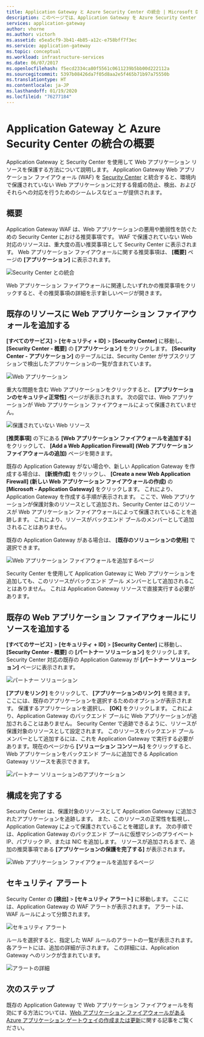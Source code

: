 ```yaml
---
title: Application Gateway と Azure Security Center の統合 | Microsoft Docs
description: このページでは、Application Gateway を Azure Security Center に統合する方法に関する情報を示します。
services: application-gateway
author: vhorne
ms.author: victorh
ms.assetid: e5ea5cf9-3b41-4b85-a12c-e758bff7f3ec
ms.service: application-gateway
ms.topic: conceptual
ms.workload: infrastructure-services
ms.date: 06/07/2017
ms.openlocfilehash: f5ecd2334ca80f5561c0611239b5bb00d222112a
ms.sourcegitcommit: 5397b08426da7f05d8aa2e5f465b71b97a75550b
ms.translationtype: HT
ms.contentlocale: ja-JP
ms.lasthandoff: 01/19/2020
ms.locfileid: "76277184"
---
```

# <a name="overview-of-integration-between-application-gateway-and-azure-security-center"></a>Application Gateway と Azure Security Center の統合の概要

Application Gateway と Security Center を使用して Web アプリケーション リソースを保護する方法について説明します。 Application Gateway Web アプリケーション ファイアウォール (WAF) を [Security Center](../security-center/security-center-intro.md) と統合すると、環境内で保護されていない Web アプリケーションに対する脅威の防止、検出、およびそれらへの対応を行うためのシームレスなビューが提供されます。

## <a name="overview"></a>概要

Application Gateway WAF は、Web アプリケーションの悪用や脆弱性を防ぐための Security Center における推奨事項です。 WAF で保護されていない Web 対応のリソースは、重大度の高い推奨事項として Security Center に表示されます。 Web アプリケーション ファイアウォールに関する推奨事項は、 **[概要]** ページの **[アプリケーション]** に表示されます。

![Security Center との統合][1]

Web アプリケーション ファイアウォールに関連したいずれかの推奨事項をクリックすると、その推奨事項の詳細を示す新しいページが開きます。

## <a name="add-a-web-application-firewall-to-an-existing-resource"></a>既存のリソースに Web アプリケーション ファイアウォールを追加する

**[すべてのサービス]**  >  **[セキュリティ + ID]**  >  **[Security Center]** に移動し、 **[Security Center - 概要]** の **[アプリケーション]** をクリックします。 **[Security Center - アプリケーション]** のテーブルには、Security Center がサブスクリプションで検出したアプリケーションの一覧が含まれています。

![Web アプリケーション][3]

重大な問題を含む Web アプリケーションをクリックすると、 **[アプリケーションのセキュリティ正常性]** ページが表示されます。 次の図では、Web アプリケーションが Web アプリケーション ファイアウォールによって保護されていません。 

![保護されていない Web リソース][2]

**[推奨事項]** の下にある **[Web アプリケーション ファイアウォールを追加する]** をクリックして、 **[Add a Web Application Firewall] (Web アプリケーション ファイアウォールの追加)** ページを開きます。

既存の Application Gateway がない場合や、新しい Application Gateway を作成する場合は、 **[新規作成]** をクリックし、 **[Create a new Web Application Firewall] (新しい Web アプリケーション ファイアウォールの作成)** の **[Microsoft - Application Gateway]** をクリックします。 これにより、Application Gateway を作成する手順が表示されます。 ここで、Web アプリケーションが保護対象のリソースとして追加され、Security Center はこのリソースが Web アプリケーション ファイアウォールによって保護されていることを追跡します。 これにより、リソースがバックエンド プールのメンバーとして追加されることはありません。

既存の Application Gateway がある場合は、 **[既存のソリューションの使用]** で選択できます。

![Web アプリケーション ファイアウォールを追加するページ][4]

Security Center を使用して Application Gateway に Web アプリケーションを追加しても、このリソースがバックエンド プール メンバーとして追加されることはありません。 これは Application Gateway リソースで直接実行する必要があります。

## <a name="add-a-resource-to-an-existing-web-application-firewall"></a>既存の Web アプリケーション ファイアウォールにリソースを追加する

**[すべてのサービス]**  >  **[セキュリティ + ID]**  >  **[Security Center]** に移動し、 **[Security Center - 概要]** の **[パートナー ソリューション]** をクリックします。 Security Center 対応の既存の Application Gateway が **[パートナー ソリューション]** ページに表示されます。

![パートナー ソリューション][7]

**[アプリをリンク]** をクリックして、 **[アプリケーションのリンク]** を開きます。ここには、既存のアプリケーションを選択するためのオプションが表示されます。 保護するアプリケーションを選択し、 **[OK]** をクリックします。 これにより、Application Gateway のバックエンド プールに Web アプリケーションが追加されることはありません。 Security Center で追跡できるように、リソースが保護対象のリソースとして設定されます。 このリソースをバックエンド プール メンバーとして追加するには、これを Application Gateway で実行する必要があります。現在のページから **[ソリューション コンソール]** をクリックすると、Web アプリケーションをバックエンド プールに追加できる Application Gateway リソースを表示できます。

![パートナー ソリューションのアプリケーション][6]

## <a name="finalize-configuration"></a>構成を完了する

Security Center は、保護対象のリソースとして Application Gateway に追加されたアプリケーションを追跡します。  また、このリソースの正常性を監視し、Application Gateway によって保護されていることを確認します。 次の手順では、Application Gateway のバックエンド プールに仮想マシンのプライベート IP、パブリック IP、または NIC を追加します。 リソースが追加されるまで、追加の推奨事項である **[アプリケーションの保護を完了する]** が表示されます。

![Web アプリケーション ファイアウォールを追加するページ][5]

## <a name="security-alerts"></a>セキュリティ アラート

Security Center の **[検出]**  >  **[セキュリティ アラート]** に移動します。  ここには、Application Gateway の WAF アラートが表示されます。 アラートは、WAF ルールによって分類されます。

![セキュリティ アラート][8]

ルールを選択すると、指定した WAF ルールのアラートの一覧が表示されます。 各アラートには、追加の詳細が示されます。 この詳細には、Application Gateway へのリンクが含まれています。
 
![アラートの詳細][9]

## <a name="next-steps"></a>次のステップ

既存の Application Gateway で Web アプリケーション ファイアウォールを有効にする方法については、[Web アプリケーション ファイアウォールがある Azure アプリケーション ゲートウェイの作成または更新](application-gateway-web-application-firewall-portal.md)に関する記事をご覧ください。

[1]: ./media/application-gateway-integration-security-center/figure1.png
[2]: ./media/application-gateway-integration-security-center/figure2.png
[3]: ./media/application-gateway-integration-security-center/figure3.png
[4]: ./media/application-gateway-integration-security-center/figure4.png
[5]: ./media/application-gateway-integration-security-center/figure5.png
[6]: ./media/application-gateway-integration-security-center/figure6.png
[7]: ./media/application-gateway-integration-security-center/figure7.png
[8]: ./media/application-gateway-integration-security-center/securitycenter.png
[9]: ./media/application-gateway-integration-security-center/figure9.png